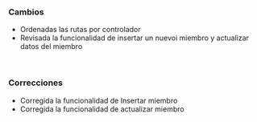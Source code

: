 <h3>Cambios</h3>
<ul>
    <li>Ordenadas las rutas por controlador</li>
    <li>Revisada la funcionalidad de insertar un nuevoi miembro y actualizar datos del miembro</li>
</ul>
</br>
<h3>Correcciones</h3>
<ul>
    <li>Corregida la funcionalidad de Insertar miembro</li>
    <li>Corregida la funcionalidad de actualizar miembro</li>
</ul>